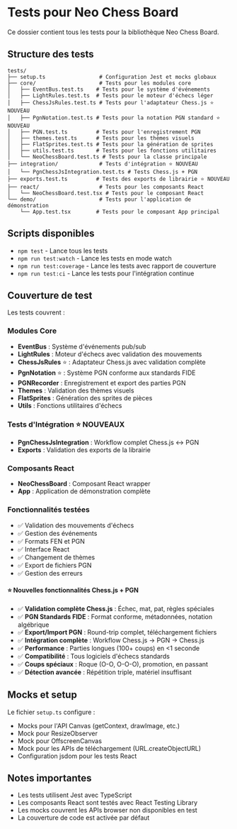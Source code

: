 # Tests pour Neo Chess Board

Ce dossier contient tous les tests pour la bibliothèque Neo Chess Board.

## Structure des tests

```
tests/
├── setup.ts                 # Configuration Jest et mocks globaux
├── core/                    # Tests pour les modules core
│   ├── EventBus.test.ts    # Tests pour le système d'événements
│   ├── LightRules.test.ts  # Tests pour le moteur d'échecs léger
│   ├── ChessJsRules.test.ts # Tests pour l'adaptateur Chess.js ⭐ NOUVEAU
│   ├── PgnNotation.test.ts # Tests pour la notation PGN standard ⭐ NOUVEAU
│   ├── PGN.test.ts         # Tests pour l'enregistrement PGN
│   ├── themes.test.ts      # Tests pour les thèmes visuels
│   ├── FlatSprites.test.ts # Tests pour la génération de sprites
│   ├── utils.test.ts       # Tests pour les fonctions utilitaires
│   └── NeoChessBoard.test.ts # Tests pour la classe principale
├── integration/             # Tests d'intégration ⭐ NOUVEAU
│   └── PgnChessJsIntegration.test.ts # Tests Chess.js + PGN
├── exports.test.ts         # Tests des exports de librairie ⭐ NOUVEAU
├── react/                   # Tests pour les composants React
│   └── NeoChessBoard.test.tsx # Tests pour le composant React
└── demo/                    # Tests pour l'application de démonstration
    └── App.test.tsx        # Tests pour le composant App principal
```

## Scripts disponibles

- `npm test` - Lance tous les tests
- `npm run test:watch` - Lance les tests en mode watch
- `npm run test:coverage` - Lance les tests avec rapport de couverture
- `npm run test:ci` - Lance les tests pour l'intégration continue

## Couverture de test

Les tests couvrent :

### Modules Core
- **EventBus** : Système d'événements pub/sub
- **LightRules** : Moteur d'échecs avec validation des mouvements
- **ChessJsRules** ⭐ : Adaptateur Chess.js avec validation complète
- **PgnNotation** ⭐ : Système PGN conforme aux standards FIDE
- **PGNRecorder** : Enregistrement et export des parties PGN
- **Themes** : Validation des thèmes visuels
- **FlatSprites** : Génération des sprites de pièces
- **Utils** : Fonctions utilitaires d'échecs

### Tests d'Intégration ⭐ NOUVEAUX
- **PgnChessJsIntegration** : Workflow complet Chess.js ↔ PGN
- **Exports** : Validation des exports de la librairie

### Composants React
- **NeoChessBoard** : Composant React wrapper
- **App** : Application de démonstration complète

### Fonctionnalités testées
- ✅ Validation des mouvements d'échecs
- ✅ Gestion des événements
- ✅ Formats FEN et PGN
- ✅ Interface React
- ✅ Changement de thèmes
- ✅ Export de fichiers PGN
- ✅ Gestion des erreurs

#### ⭐ Nouvelles fonctionnalités Chess.js + PGN
- ✅ **Validation complète Chess.js** : Échec, mat, pat, règles spéciales
- ✅ **PGN Standards FIDE** : Format conforme, métadonnées, notation algébrique
- ✅ **Export/Import PGN** : Round-trip complet, téléchargement fichiers
- ✅ **Intégration complète** : Workflow Chess.js → PGN → Chess.js
- ✅ **Performance** : Parties longues (100+ coups) en <1 seconde
- ✅ **Compatibilité** : Tous logiciels d'échecs standards
- ✅ **Coups spéciaux** : Roque (O-O, O-O-O), promotion, en passant
- ✅ **Détection avancée** : Répétition triple, matériel insuffisant

## Mocks et setup

Le fichier `setup.ts` configure :
- Mocks pour l'API Canvas (getContext, drawImage, etc.)
- Mock pour ResizeObserver
- Mock pour OffscreenCanvas
- Mock pour les APIs de téléchargement (URL.createObjectURL)
- Configuration jsdom pour les tests React

## Notes importantes

- Les tests utilisent Jest avec TypeScript
- Les composants React sont testés avec React Testing Library
- Les mocks couvrent les APIs browser non disponibles en test
- La couverture de code est activée par défaut
